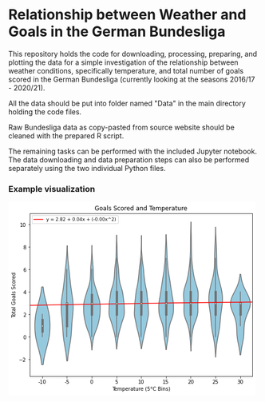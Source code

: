 # Relationship between Weather and Goals in the German Bundesliga

This repository holds the code for downloading, processing, preparing, and plotting the data for a simple investigation of the relationship between weather conditions, specifically temperature, and total number of goals scored in the German Bundesliga (currently looking at the seasons 2016/17 - 2020/21).

All the data should be put into folder named "Data" in the main directory holding the code files.

Raw  Bundesliga data as copy-pasted from source website should be cleaned with the prepared R script.

The remaining tasks can be performed with the included Jupyter notebook. The data downloading and data preparation steps can also be performed separately using the two individual Python files.

### Example visualization
![relationship between temperature and total goals scored](https://github.com/floriancaro/weather-and-goals/blob/main/example.jpg?raw=true)
